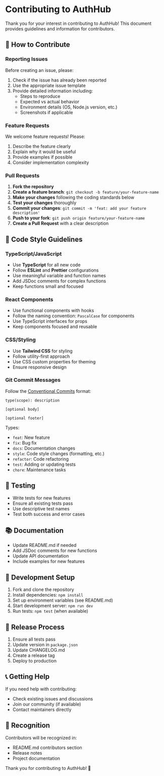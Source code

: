 # Contributing to AuthHub

Thank you for your interest in contributing to AuthHub! This document provides guidelines and information for contributors.

## 🤝 How to Contribute

### Reporting Issues

Before creating an issue, please:

1. Check if the issue has already been reported
2. Use the appropriate issue template
3. Provide detailed information including:
   - Steps to reproduce
   - Expected vs actual behavior
   - Environment details (OS, Node.js version, etc.)
   - Screenshots if applicable

### Feature Requests

We welcome feature requests! Please:

1. Describe the feature clearly
2. Explain why it would be useful
3. Provide examples if possible
4. Consider implementation complexity

### Pull Requests

1. **Fork the repository**
2. **Create a feature branch**: `git checkout -b feature/your-feature-name`
3. **Make your changes** following the coding standards below
4. **Test your changes** thoroughly
5. **Commit your changes**: `git commit -m 'feat: add your feature description'`
6. **Push to your fork**: `git push origin feature/your-feature-name`
7. **Create a Pull Request** with a clear description

## 📝 Code Style Guidelines

### TypeScript/JavaScript

- Use **TypeScript** for all new code
- Follow **ESLint** and **Prettier** configurations
- Use meaningful variable and function names
- Add JSDoc comments for complex functions
- Keep functions small and focused

### React Components

- Use functional components with hooks
- Follow the naming convention: `PascalCase` for components
- Use TypeScript interfaces for props
- Keep components focused and reusable

### CSS/Styling

- Use **Tailwind CSS** for styling
- Follow utility-first approach
- Use CSS custom properties for theming
- Ensure responsive design

### Git Commit Messages

Follow the [Conventional Commits](https://www.conventionalcommits.org/) format:

```
type(scope): description

[optional body]

[optional footer]
```

Types:
- `feat`: New feature
- `fix`: Bug fix
- `docs`: Documentation changes
- `style`: Code style changes (formatting, etc.)
- `refactor`: Code refactoring
- `test`: Adding or updating tests
- `chore`: Maintenance tasks

## 🧪 Testing

- Write tests for new features
- Ensure all existing tests pass
- Use descriptive test names
- Test both success and error cases

## 📚 Documentation

- Update README.md if needed
- Add JSDoc comments for new functions
- Update API documentation
- Include examples for new features

## 🔧 Development Setup

1. Fork and clone the repository
2. Install dependencies: `npm install`
3. Set up environment variables (see README.md)
4. Start development server: `npm run dev`
5. Run tests: `npm test` (when available)

## 🚀 Release Process

1. Ensure all tests pass
2. Update version in `package.json`
3. Update CHANGELOG.md
4. Create a release tag
5. Deploy to production

## 📞 Getting Help

If you need help with contributing:

- Check existing issues and discussions
- Join our community (if available)
- Contact maintainers directly

## 🙏 Recognition

Contributors will be recognized in:
- README.md contributors section
- Release notes
- Project documentation

Thank you for contributing to AuthHub! 🎉 